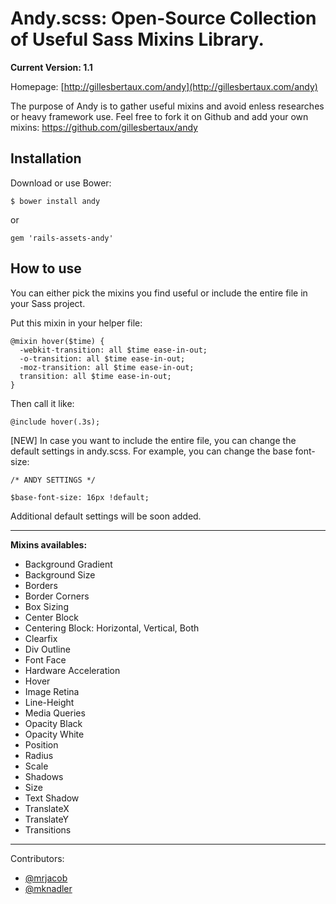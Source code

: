 # Andy.scss: Open-Source Collection of Useful Sass Mixins Library.

**Current Version: 1.1**

Homepage: [http://gillesbertaux.com/andy](http://gillesbertaux.com/andy)

The purpose of Andy is to gather useful mixins and avoid enless researches or heavy framework use. Feel free to fork it on Github and add your own mixins: https://github.com/gillesbertaux/andy


## Installation

Download or use Bower:

```
$ bower install andy
```

or

```
gem 'rails-assets-andy'
```

## How to use

You can either pick the mixins you find useful or include the entire file in your Sass project.

Put this mixin in your helper file:

```
@mixin hover($time) {
  -webkit-transition: all $time ease-in-out;
  -o-transition: all $time ease-in-out;
  -moz-transition: all $time ease-in-out;
  transition: all $time ease-in-out;
}
```
Then call it like:

```
@include hover(.3s);
```

[NEW] In case you want to include the entire file, you can change the default settings in andy.scss. For example, you can change the base font-size:

```
/* ANDY SETTINGS */

$base-font-size: 16px !default;
```

Additional default settings will be soon added.

--------

**Mixins availables:**
  - Background Gradient
  - Background Size
  - Borders
  - Border Corners
  - Box Sizing
  - Center Block
  - Centering Block: Horizontal, Vertical, Both
  - Clearfix
  - Div Outline
  - Font Face
  - Hardware Acceleration
  - Hover
  - Image Retina
  - Line-Height
  - Media Queries
  - Opacity Black
  - Opacity White
  - Position
  - Radius
  - Scale
  - Shadows
  - Size
  - Text Shadow
  - TranslateX
  - TranslateY
  - Transitions

--------

Contributors:
- [@mrjacob](https://github.com/mrjacob)
- [@mknadler](https://github.com/mknadler)